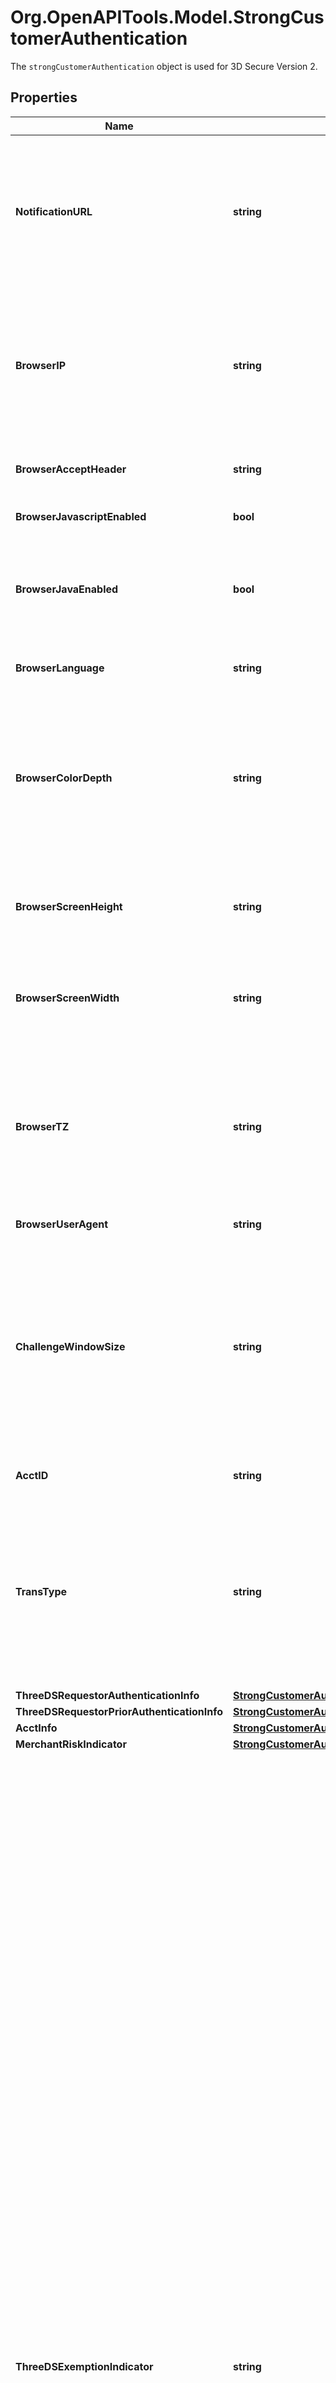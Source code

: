 # Org.OpenAPITools.Model.StrongCustomerAuthentication
The `strongCustomerAuthentication` object is used for 3D Secure Version 2.

## Properties

Name | Type | Description | Notes
------------ | ------------- | ------------- | -------------
**NotificationURL** | **string** | Fully qualified URL of the system that receives the CRes message or Error Message and where your customer will be returned once they have completed their challenge. The CRes message is posted by the ACS through the Cardholder browser at the end of the challenge AND once it receives an RRes (Result Response) message from Opayo. | 
**BrowserIP** | **string** | The IPv4 or IPv6 address of the client connecting to your server making the payment as returned by the HTTP headers. This should be a full IP address which you can obtain from your server scripts. There is no need to pad IPv4 IP addresses with leading zeros (eg 12.34.45.56 not 012.034.045.056), doing so will cause transactions to be rejected. | 
**BrowserAcceptHeader** | **string** | Exact content of the HTTP accept headers as sent to the 3DS Requestor from the Cardholder&#39;s browser. | 
**BrowserJavascriptEnabled** | **bool** | Boolean that represents the ability of the cardholder browser to execute JavaScript. | [default to false]
**BrowserJavaEnabled** | **bool** | Boolean that represents the ability of the cardholder browser to execute Java. Value is returned from the &#x60;navigator.javaEnabled&#x60; property. Required if &#x60;browserJavascriptEnabled&#x60; is &#x60;true&#x60;. | [optional] [default to false]
**BrowserLanguage** | **string** | Value representing the browser language as defined in IETF BCP47. Returned from &#x60;navigator.language&#x60; property. | 
**BrowserColorDepth** | **string** | Value representing the bit depth of the colour palette for displaying images, in bits per pixel.   Obtained from Cardholder browser using the &#x60;screen.colorDepth&#x60; property.   * &#x60;1&#x60; &#x3D; 1 bit  * &#x60;4&#x60; &#x3D; 4 bits  * &#x60;8&#x60; &#x3D; 8 bits  * &#x60;15&#x60; &#x3D; 15 bits  * &#x60;16&#x60; &#x3D; 16 bits  * &#x60;24&#x60; &#x3D; 24 bits  * &#x60;32&#x60; &#x3D; 32 bits  * &#x60;48&#x60; &#x3D; 48 bits  Required if &#x60;browserJavascriptEnabled&#x60; is &#x60;true&#x60;.  | [optional] 
**BrowserScreenHeight** | **string** | Total height of the Cardholder&#39;s screen in pixels. Value is returned from the &#x60;screen.height&#x60; property. Required if &#x60;BrowserJavascriptEnabled&#x60; is &#x60;true&#x60;. | [optional] 
**BrowserScreenWidth** | **string** | Total width of the cardholder&#39;s screen in pixels. Value is returned from the &#x60;screen.width&#x60; property. Required if &#x60;BrowserJavascriptEnabled&#x60; is &#x60;true&#x60;. | [optional] 
**BrowserTZ** | **string** | Time-zone offset in minutes between UTC and the Cardholder browser local time.   &#x60;Note&#x60; : The offset is positive if the local time zone is behind UTC and negative if it is ahead.    Example time zone offset values in minutes:  If UTC -5 hours (-300 minutes):  * 300  * +300  If UTC +5 hours (300 minutes):  * -300  Required if &#x60;browserJavascriptEnabled&#x60; is &#x60;true&#x60;.  | [optional] 
**BrowserUserAgent** | **string** | Exact content of the HTTP user-agent header. | 
**ChallengeWindowSize** | **string** | Dimensions of the challenge window that has been displayed to the Cardholder.   The ACS shall reply with content that is formatted to appropriately render the challenge UI in this window, to provide the best possible user experience.  Preconfigured sizes are width x height in pixels of the window displayed in the Cardholder browser window.   * &#x60;Small&#x60; &#x3D; 250 x 400  * &#x60;Medium&#x60; &#x3D; 390 x 400  * &#x60;Large&#x60; &#x3D; 500 x 600  * &#x60;ExtraLarge&#x60; &#x3D; 600 x 400  * &#x60;FullScreen&#x60; &#x3D; Full screen  | 
**AcctID** | **string** | The account ID, if applicable, of your customers account on your website. | [optional] 
**TransType** | **string** | Identifies the type of transaction being authenticated.    * &#x60;GoodsAndServicePurchase&#x60; &#x3D; Goods/ Service Purchase   * &#x60;CheckAcceptance&#x60; &#x3D; Check Acceptance   * &#x60;AccountFunding&#x60; &#x3D; Account Funding   * &#x60;QuasiCashTransaction&#x60; &#x3D; Quasi-Cash Transaction   * &#x60;PrepaidActivationAndLoad&#x60; &#x3D; Prepaid Activation and Load  Values derived from the 8583 ISO Standard.  | 
**ThreeDSRequestorAuthenticationInfo** | [**StrongCustomerAuthenticationThreeDSRequestorAuthenticationInfo**](StrongCustomerAuthenticationThreeDSRequestorAuthenticationInfo.md) |  | [optional] 
**ThreeDSRequestorPriorAuthenticationInfo** | [**StrongCustomerAuthenticationThreeDSRequestorPriorAuthenticationInfo**](StrongCustomerAuthenticationThreeDSRequestorPriorAuthenticationInfo.md) |  | [optional] 
**AcctInfo** | [**StrongCustomerAuthenticationAcctInfo**](StrongCustomerAuthenticationAcctInfo.md) |  | [optional] 
**MerchantRiskIndicator** | [**StrongCustomerAuthenticationMerchantRiskIndicator**](StrongCustomerAuthenticationMerchantRiskIndicator.md) |  | [optional] 
**ThreeDSExemptionIndicator** | **string** | Indicates the reason you&#39;re bypassing 3D Secure authentication. Use in conjunction with &#x60;apply3DSecure&#x60;:&#x60;Disable&#x60;. You must first get permission from your acquirer to use exemptions. Using exemptions means that fraud liability, for the transaction, is shifted to you the merchant. If the card issuer does not agree with the exemption, they can return a &#39;soft decline&#39; - response code of &#x60;bankResponseCode&#x60;:&#x60;65&#x60; or &#x60;bankResponseCode&#x60;:&#x60;1A&#x60; - Opayo will automatically request for 3D Secure authentication and submit another authorisation request to the card issuer with 3D Secure authentication data. It is important that you correctly populate the required field values for the &#x60;strongCustomerAuthentication&#x60; object.   * &#x60;LowValue&#x60; &#x3D; Low Value Transaction (LVT); the transaction value must be 30 EUR or less and is permitted for a maximum of five consecutive LVTs or a maximum cumulative LVT amount can be 100 EUR. On the sixth LVT or when the cumulative LVT amount is over 100 EUR, then 3D Secure authentication must be performed. Since the cardholder could have used their LVT exemptions elsewhere on other merchants&#39; sites, you would not be able to accurately use this exemption. Only the card issuer will know if the LVT exemption counters have been reached.   * &#x60;TransactionRiskAnalysis&#x60; &#x3D; Transaction Risk Analysis (TRA); if you or your acquirer have a low number of chargebacks over a given number of transactions, the card schemes will have more trust in you and the acquirer and permit eligible merchants to bypass authentication using the TRA exemption.   * &#x60;TrustedMerchant&#x60; &#x3D; Trusted beneficiaries / merchant; you can use this exemption if the cardholder adds you to a trusted beneficiaries list. They can do this if prompted to do so by their card issuer either when they log into their bank account or during a challenge authentication flow.   * &#x60;SecureCorporatePayment&#x60; &#x3D; Secure Corporate Payments; if your client uses a secure corporate card such as a lodge corporate card or virtual card numbers, then these are exempt from 3D Secure authentication. These payments will be typically Business to Business payments (B2B), which will already have dedicated corporate processes and protocols in place. This exemption does not apply for personal corporate cards.   * &#x60;DelegatedAuthentication&#x60; &#x3D; Delegated Authentication; You can request for this exemption to not perform 3D Secure authentication again if you have already performed it. To be able to do this, you must already have undergone accreditation with the card schemes for 3D Secure authentication. This means the card schemes now trust you to perform 3D Secure authentication independently of them (the card schemes have delegated authentication to you).  | [optional] 
**Website** | **string** | Fully qualified URL of the website this transaction came from. This field is useful if transactions can originate from more than one website.  Supplying this information will enable reporting to be performed by website. | [optional] 

[[Back to Model list]](../README.md#documentation-for-models) [[Back to API list]](../README.md#documentation-for-api-endpoints) [[Back to README]](../README.md)


